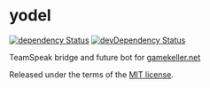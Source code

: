 # yodel
[![dependency Status](https://david-dm.org/gamekeller/yodel/status.svg)](https://david-dm.org/gamekeller/yodel#info=dependencies)
[![devDependency Status](https://david-dm.org/gamekeller/yodel/dev-status.svg)](https://david-dm.org/gamekeller/yodel#info=devDependencies)

TeamSpeak bridge and future bot for [gamekeller.net](https://gamekeller.net)

Released under the terms of the [MIT license](LICENSE).